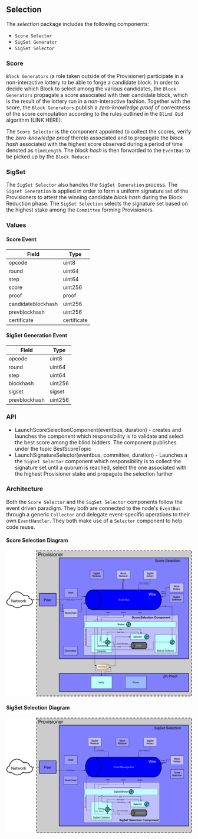 ## Selection

The _selection_ package includes the following components:

- `Score Selector`
- `SigSet Generator`
- `SigSet Selector`

### Score

`Block Generators` (a role taken outside of the Provisioner) participate in a non-interactive lottery to be able to forge a candidate block. In order to decide which Block to select among the various candidates, the `Block Generators` propagate a score associated with their candidate block, which is the result of the lottery run in a non-interactive fashion. Together with the score, the `Block Generators` publish a _zero-knowledge proof_ of correctness of the score computation according to the rules outlined in the `Blind Bid` algorithm (LINK HERE).

The `Score Selector` is the component appointed to collect the scores, verify the _zero-knowledge proof_ thereto associated and to propagate the _block hash_ associated with the highest score observed during a period of time denoted as `timeLength`. The _block hash_ is then forwarded to the `EventBus` to be picked up by the `Block Reducer`

### SigSet

The `SigSet Selector` also handles the `SigSet Generation` process. The `Sigset Generation` is applied in order to form a uniform signature set of the Provisioners to attest the winning candidate _block hash_ during the Block Reduction phase. The `SigSet Selection` selects the signature set based on the highest stake among the `Committee` forming Provisioners.

### Values

#### Score Event

| Field | Type |
|-------|------|
| opcode | uint8 |
| round | uint64 |
| step | uint64 |
| score | uint256 |
| proof | proof |
| candidateblockhash | uint256 |
| prevblockhash | uint256 |
| certificate | certificate |

#### SigSet Generation Event

| Field | Type |
|-------|------|
| opcode | uint8 |
| round | uint64 |
| step | uint64 |
| blockhash | uint256|
| sigset | sigset|
| prevblockhash | uint256|

### API

- LaunchScoreSelectionComponent(eventbus, duration) - creates and launches the component which responsibility is to validate and select the best score among the blind bidders. The component publishes under the topic BestScoreTopic
- LaunchSignatureSelector(eventbus, committee, duration) - Launches a the `SigSet Selector` component which responsibility is to collect the signature set until a quorum is reached, select the one associated with the highest Provisioner stake and propagate the selection further

### Architecture

Both the `Score Selector` and the `SigSet Selector` components follow the event driven paradigm. They both are connected to the node's `EventBus` through a generic `Collector` and delegate event-specific operations to their own `EventHandler`. They both make use of a `Selector` component to help code reuse.

#### Score Selection Diagram

![](docs/Score%20Selection.jpg)

#### SigSet Selection Diagram

![](docs/SigSet%20Selection.jpg)
